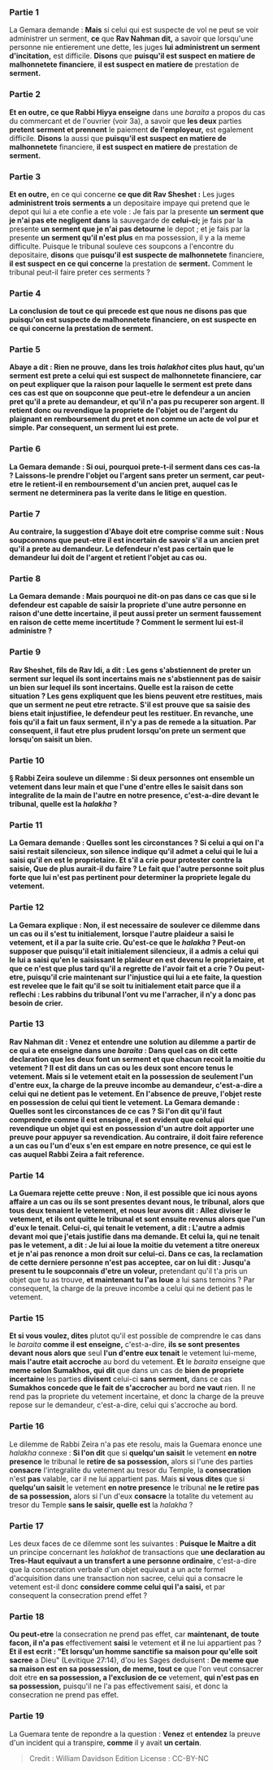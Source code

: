 
### Partie 1
La Gemara demande : <b>Mais</b> si celui qui est suspecte de vol ne peut se voir administrer un serment, <b>ce</b> que <b>Rav Nahman dit,</b> a savoir que lorsqu'une personne nie entierement une dette, les juges <b>lui administrent un serment d'incitation,</b> est difficile. <b>Disons</b> que <b>puisqu'il est suspect en matiere de malhonnetete financiere</b>, <b>il est suspect en matiere de</b> prestation de <b>serment.</b>

### Partie 2
<b>Et en outre, ce que Rabbi Hiyya enseigne</b> dans une <i>baraita</i> a propos du cas du commercant et de l'ouvrier (voir 3a), a savoir que <b>les deux</b> parties <b>pretent serment et prennent</b> le paiement <b>de l'employeur,</b> est egalement difficile. <b>Disons</b> la aussi que <b>puisqu'il est suspect en matiere de malhonnetete</b> financiere, <b>il est suspect en matiere de</b> prestation de <b>serment.</b>

### Partie 3
<b>Et en outre,</b> en ce qui concerne <b>ce que dit Rav Sheshet :</b> Les juges <b>administrent trois serments a</b> un depositaire impaye qui pretend que le depot qui lui a ete confie a ete vole : Je fais par la presente <b>un serment que je n'ai pas ete negligent dans</b> la sauvegarde de <b>celui-ci;</b> je fais par la presente <b>un serment que je n'ai pas detourne</b> le depot ; et je fais par la presente <b>un serment qu'il n'est plus</b> en ma possession,</b> il y a la meme difficulte. Puisque le tribunal souleve ces soupcons a l'encontre du depositaire, <b>disons</b> que <b>puisqu'il est suspecte de malhonnetete</b> financiere, <b>il est suspect en ce qui concerne</b> la prestation de <b>serment.</b> Comment le tribunal peut-il faire preter ces serments ?

### Partie 4
<b>La conclusion de tout ce qui precede est que <b>nous ne disons pas</b> que <b>puisqu'on est suspecte de malhonnetete financiere</b>, <b>on est suspecte en ce qui concerne</b> la prestation de <b>serment.</b>

### Partie 5
<b>Abaye a dit :</b> Rien ne prouve, dans les trois <i>halakhot</i> cites plus haut, qu'un serment est prete a celui qui est suspect de malhonnetete financiere, car on peut expliquer que la raison pour laquelle le serment est prete dans ces cas est que <b>on soupconne</b> que <b>peut-etre</b> le defendeur <b>a un ancien pret</b> qu'il a prete <b>au demandeur, et qu'il n'a pas pu recuperer son argent. Il retient donc ou revendique la propriete de l'objet ou de l'argent du plaignant en remboursement du pret et non comme un acte de vol pur et simple. Par consequent, un serment lui est prete.

### Partie 6
La Gemara demande : <b>Si oui,</b> pourquoi prete-t-il serment dans ces cas-la ? <b>Laissons-le prendre</b> l'objet ou l'argent <b>sans</b> preter <b>un serment,</b> car peut-etre le retient-il en remboursement d'un ancien pret, auquel cas le serment ne determinera pas la verite dans le litige en question.

### Partie 7
<b>Au contraire,</b> la suggestion d'Abaye doit etre comprise comme suit : <b>Nous soupconnons</b> que <b>peut-etre</b> il est <b>incertain</b> de savoir s'il <b>a un ancien pret</b> qu'il a prete <b>au</b> demandeur. Le defendeur n'est pas certain que le demandeur lui doit de l'argent et retient l'objet au cas ou.

### Partie 8
La Gemara demande : <b>Mais</b> pourquoi <b>ne dit-on pas</b> dans ce cas que si le defendeur est capable de <b>saisir</b> la propriete d'une autre personne en raison d'une dette incertaine</b>, <b>il peut aussi preter un serment</b> faussement <b>en raison de</b> cette meme <b>incertitude ?</b> Comment le serment lui est-il administre ?

### Partie 9
<b>Rav Sheshet, fils de Rav Idi, a dit : Les gens s'abstiennent</b> de preter <b>un serment</b> sur lequel ils sont <b>incertains mais ne s'abstiennent pas de</b> saisir <b>un bien</b> sur lequel ils sont <b>incertains. Quelle est la raison</b> de cette situation ? Les gens expliquent que <b>les biens peuvent etre restitues,</b> mais que <b>un serment ne peut etre retracte.</b> S'il est prouve que sa saisie des biens etait injustifiee, le defendeur peut les restituer. En revanche, une fois qu'il a fait un faux serment, il n'y a pas de remede a la situation. Par consequent, il faut etre plus prudent lorsqu'on prete un serment que lorsqu'on saisit un bien.

### Partie 10
§ <b>Rabbi Zeira souleve un dilemme :</b> Si deux personnes ont ensemble un vetement dans leur main et que <b>l'une</b> d'entre elles le <b>saisit</b> dans son integralite de la main de l'autre <b>en notre presence,</b> c'est-a-dire devant le tribunal, <b>quelle est</b> la <i>halakha</i> ?

### Partie 11
La Gemara demande : <b>Quelles sont les circonstances ? Si</b> celui a qui on l'a saisi <b>restait silencieux,</b> son silence indique qu'il <b>admet a</b> celui qui le lui a saisi qu'il en est le proprietaire. <b>Et s'il a crie</b> pour protester contre la saisie, <b>Que</b> de plus <b>aurait-il du faire ?</b> Le fait que l'autre personne soit plus forte que lui n'est pas pertinent pour determiner la propriete legale du vetement.

### Partie 12
La Gemara explique : <b>Non,</b> il est <b>necessaire</b> de soulever ce dilemme dans un cas <b>ou il s'est tu initialement,</b> lorsque l'autre plaideur a saisi le vetement, <b>et</b> il a <b>par la suite crie. Qu'est-ce que</b> le <i>halakha</i> ? Peut-on supposer que <b>puisqu'il etait</b> initialement <b>silencieux, il a admis a</b> celui qui le lui a saisi qu'en le saisissant le plaideur en est devenu le proprietaire, et que ce n'est que plus tard qu'il a regrette de l'avoir fait et a crie ? <b>Ou peut-etre, puisqu'il crie maintenant</b> sur l'injustice qui lui a ete faite, <b>la question est revelee que</b> le fait <b>qu'il se soit tu initialement</b> etait parce que <b>il a reflechi : Les rabbins</b> du tribunal l'ont <b>vu</b> me l'arracher, il n'y a donc pas besoin de crier.

### Partie 13
<b>Rav Nahman dit : Venez</b> et <b>entendre</b> une solution au dilemme a partir de ce qui a ete enseigne dans une <i>baraita</i> : <b>Dans quel</b> cas <b>on dit cette declaration</b> que les deux font un serment et que chacun recoit la moitie du vetement ? Il est dit dans un cas <b>ou les deux sont</b> encore <b>tenus</b> le vetement. <b>Mais</b> si le <b>vetement etait en la possession de</b> seulement <b>l'un d'entre eux, la charge de la preuve incombe au demandeur,</b> c'est-a-dire a celui qui ne detient pas le vetement. En l'absence de preuve, l'objet reste en possession de celui qui tient le vetement. La Gemara demande : <b>Quelles sont les circonstances</b> de ce cas ? <b>Si l'on dit</b> qu'il faut comprendre <b>comme il est enseigne,</b> il est <b>evident</b> que celui qui revendique un objet qui est en possession d'un autre doit apporter une preuve pour appuyer sa revendication. <b>Au contraire,</b> il doit faire reference a un cas <b>ou l'un d'eux s'en est empare en notre presence,</b> ce qui est le cas auquel Rabbi Zeira a fait reference.

### Partie 14
La Guemara rejette cette preuve : <b>Non,</b> il est possible que <b>ici nous ayons affaire</b> a un cas <b>ou ils se sont presentes devant nous,</b> le tribunal, <b>alors que tous deux tenaient</b> le vetement, <b>et nous leur avons dit : Allez diviser</b> le vetement, <b>et ils ont quitte</b> le tribunal <b>et sont ensuite revenus</b> <b>alors que l'un d'eux le tenait. Celui-ci</b>, qui tenait le vetement, <b>a dit :</b> L'autre <b>a admis devant moi</b> que j'etais justifie dans ma demande. <b>Et celui</b> la, qui ne tenait pas le vetement, <b>a dit : Je lui ai loue</b> la moitie du vetement <b>a titre onereux</b> et je n'ai pas renonce a mon droit sur celui-ci. Dans ce cas, la reclamation de cette derniere personne n'est pas acceptee, <b>car on lui dit : Jusqu'a present tu le soupconnais d'etre</b> un voleur,</b> pretendant qu'il t'a pris un objet que tu as trouve, <b>et maintenant tu l'as loue</b> a lui sans temoins ?</b> Par consequent, la charge de la preuve incombe a celui qui ne detient pas le vetement.

### Partie 15
<b>Et si vous voulez, dites</b> plutot qu'il est possible de comprendre le cas dans le <i>baraita</i> <b>comme il est enseigne,</b> c'est-a-dire, <b>ils se sont presentes devant nous alors que</b> seul <b>l'un d'entre eux tenait</b> le vetement lui-meme, <b>mais l'autre etait accroche</b> au bord du vetement. <b>Et</b> le <i>baraita</i> enseigne que <b>meme selon Sumakhos, qui dit</b> que dans un cas de <b>bien de propriete incertaine</b> les parties <b>divisent</b> celui-ci <b>sans serment,</b> dans ce cas <b>Sumakhos concede que le fait de s'accrocher</b> au bord <b>ne vaut</b> rien. </b> Il ne rend pas la propriete du vetement incertaine, et donc la charge de la preuve repose sur le demandeur, c'est-a-dire, celui qui s'accroche au bord.

### Partie 16
Le dilemme de Rabbi Zeira n'a pas ete resolu, mais la Guemara enonce une <i>halakha</i> connexe : <b>Si l'on dit</b> que si <b>quelqu'un saisit</b> le vetement <b>en notre presence</b> le tribunal le <b>retire de sa possession,</b> alors si l'une des parties <b>consacre</b> l'integralite du vetement au tresor du Temple, la <b>consecration</b> n'est <b>pas</b> valable, car il ne lui appartient pas. Mais <b>si vous dites</b> que si <b>quelqu'un saisit</b> le vetement <b>en notre presence</b> le tribunal <b>ne le retire pas de sa possession,</b> alors si l'un d'eux <b>consacre</b> la totalite du vetement au tresor du Temple <b>sans le saisir, quelle est</b> la <i>halakha</i> ?

### Partie 17
Les deux faces de ce dilemme sont les suivantes : <b>Puisque le Maitre a dit</b> un principe concernant les <i>halakhot</i> de transactions que <b>une declaration au Tres-Haut equivaut a un transfert a une personne ordinaire</b>, c'est-a-dire que la consecration verbale d'un objet equivaut a un acte formel d'acquisition dans une transaction non sacree, celui qui a consacre le vetement est-il donc <b>considere comme celui qui l'a saisi,</b> et par consequent la consecration prend effet ?

### Partie 18
<b>Ou peut-etre</b> la consecration ne prend pas effet, car <b>maintenant, de toute facon, il n'a pas</b> effectivement <b>saisi</b> le vetement et <b>il</b> ne lui appartient pas ? <b>Et il est ecrit : "Et lorsqu'un homme sanctifie sa maison pour qu'elle soit sacree</b> a Dieu" (Levitique 27:14), d'ou les Sages deduisent : <b>De meme que sa maison est en sa possession, de meme, tout ce</b> que l'on veut consacrer doit etre <b>en sa possession, a l'exclusion de ce</b> vetement, <b>qui n'est pas en sa possession,</b> puisqu'il ne l'a pas effectivement saisi, et donc la consecration ne prend pas effet.

### Partie 19
La Guemara tente de repondre a la question : <b>Venez</b> et <b>entendez</b> la preuve d'un incident qui a transpire, <b>comme</b> il y avait <b>un certain</b>.

>Credit : William Davidson Edition
>License : CC-BY-NC